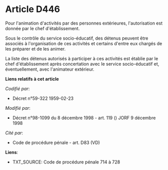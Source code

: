 # Article D446

Pour l'animation d'activités par des personnes extérieures, l'autorisation est donnée par le chef d'établissement.

Sous le contrôle du service socio-éducatif, des détenus peuvent être associés à l'organisation de ces activités et certains
d'entre eux chargés de les préparer et de les animer.

La liste des détenus autorisés à participer à ces activités est établie par le chef d'établissement après concertation avec
le service socio-éducatif et, éventuellement, avec l'animateur extérieur.

**Liens relatifs à cet article**

_Codifié par_:

  - Décret n°59-322 1959-02-23

_Modifié par_:

  - Décret n°98-1099 du 8 décembre 1998 - art. 119 () JORF 9 décembre 1998

_Cité par_:

  - Code de procédure pénale - art. D83 (VD)

**Liens**:

  - TXT_SOURCE: Code de procédure pénale 714 à 728
